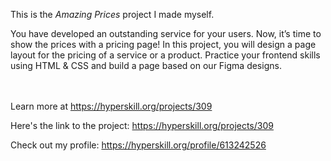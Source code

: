This is the *Amazing Prices* project I made myself.


<p>You have developed an outstanding service for your users. Now, it’s time to show the prices with a pricing page! In this project, you will design a page layout for the pricing of a service or a product. Practice your frontend skills using HTML &amp; CSS and build a page based on our Figma designs.</p><br/><br/>Learn more at <a href="https://hyperskill.org/projects/309?utm_source=ide&utm_medium=ide&utm_campaign=ide&utm_content=project-card">https://hyperskill.org/projects/309</a>

Here's the link to the project: https://hyperskill.org/projects/309

Check out my profile: https://hyperskill.org/profile/613242526